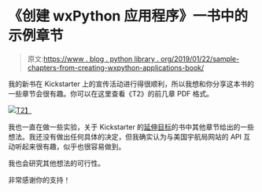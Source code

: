 # 《创建 wxPython 应用程序》一书中的示例章节

> 原文:[https://www . blog . python library . org/2019/01/22/sample-chapters-from-creating-wxpython-applications-book/](https://www.blog.pythonlibrary.org/2019/01/22/sample-chapters-from-creating-wxpython-applications-book/)

我的新书在 Kickstarter 上的宣传活动进行得很顺利，所以我想和你分享这本书的一些章节会很有趣。你可以在这里查看《T2》的前几章 PDF 格式。

[![](../Images/ff4cacf4d5b336d08775e038c4916b7c.png)T2】](https://www.kickstarter.com/projects/34257246/create-gui-applications-with-python-wxpython)

我也一直在做一些实验，关于 Kickstarter 的[延伸目标](https://www.kickstarter.com/projects/34257246/create-gui-applications-with-python-wxpython/posts/2388960)的书中其他章节给出的一些想法。我还没有做出任何具体的决定，但我确实认为与美国宇航局网站的 API 互动听起来很有趣，似乎也很容易做到。

我也会研究其他想法的可行性。

非常感谢你的支持！
